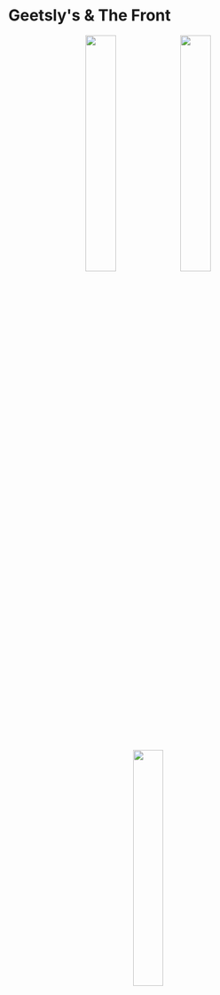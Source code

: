 <h1>
  Geetsly's & The Front
</h1>
<p align="middle">
  <img src="https://geetslys.net/assets/img/gcu-icon.png" width="33%" />
  <img src="https://geetslys.net/assets/img/gcw-icon.png" width="33%" /> 
  <img src="https://geetslys.net/assets/img/gcu-icon.png" width="33%" />
</p>

